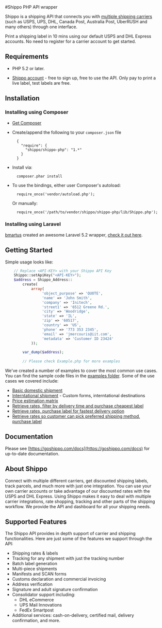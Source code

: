 #Shippo PHP API wrapper

Shippo is a shipping API that connects you with [multiple shipping carriers](https://goshippo.com/carriers/) (such as USPS, UPS, DHL, Canada Post, Australia Post, UberRUSH and many others) through one interface.

Print a shipping label in 10 mins using our default USPS and DHL Express accounts. No need to register for a carrier account to get started.

## Requirements

* PHP 5.2 or later.

* [Shippo account](https://goshippo.com/) - free to sign up, free to use the API. Only pay to print a live label, test labels are free. 

## Installation

### Installing using Composer

* [Get Composer](http://getcomposer.org/)
* Create/append the following to your `composer.json` file

        {
          "require": {
            "shippo/shippo-php": "1.*"
          }
        }
    
* Install via:

        composer.phar install

* To use the bindings, either user Composer's autoload:

        require_once('vendor/autoload.php');
        
    Or manually:
    
        require_once('/path/to/vendor/shippo/shippo-php/lib/Shippo.php');

### Installing using Laravel 
[bmartus](https://github.com/bmartus) created an awesome Laravel 5.2 wrapper, [check it out here](https://github.com/bmartus/laravel-shippo).

## Getting Started

Simple usage looks like:
```php
    // Replace <API-KEY> with your Shippo API Key
    Shippo::setApiKey("<API-KEY>");
    $address = Shippo_Address::
        create(
            array(
                 'object_purpose' => 'QUOTE',
                 'name' => 'John Smith',
                 'company' => 'Initech',
                 'street1' => '6512 Greene Rd.',
                 'city' => 'Woodridge',
                 'state' => 'IL',
                 'zip' => '60517',
                 'country' => 'US',
                 'phone' => '773 353 2345',
                 'email' => 'jmercouris@iit.com',
                 'metadata' => 'Customer ID 23424'
            ));
            
        var_dump($address);
    
        // Please check Example.php for more examples
```        


We've created a number of examples to cover the most common use cases. You can find the sample code files in the [examples folder](examples/).
Some of the use cases we covered include:

* [Basic domestic shipment](examples/basic-shipment.php)
* [Interntational shipment](examples/interntational-shipment.php)  - Custom forms, interntational destinations
* [Price estimation matrix](examples/estimate-shipping-prices.php)
* [Retrieve rates, filter by delivery time and purchase cheapest label](examples/filter-by-delivery-time.php)
* [Retrieve rates, purchase label for fastest delivery option](examples/purchase-fastest-service.php)
* [Retrieve rates so customer can pick preferred shipping method, purchase label](examples/get-rates-to-show-customer.php)

## Documentation

Please see [https://goshippo.com/docs](https://goshippo.com/docs) for up-to-date documentation.

## About Shippo

Connect with multiple different carriers, get discounted shipping labels, track parcels, and much more with just one integration. You can use your own carrier accounts or take advantage of our discounted rates with the USPS and DHL Express. Using Shippo makes it easy to deal with multiple carrier integrations, rate shopping, tracking and other parts of the shipping workflow. We provide the API and dashboard for all your shipping needs.

## Supported Features

The Shippo API provides in depth support of carrier and shipping functionalities. Here are just some of the features we support through the API:

* Shipping rates & labels
* Tracking for any shipment with just the tracking number
* Batch label generation
* Multi-piece shipments
* Manifests and SCAN forms
* Customs declaration and commercial invoicing
* Address verification
* Signature and adult signature confirmation
* Consolidator support including:
	* DHL eCommerce
	* UPS Mail Innovations
	* FedEx Smartpost
* Additional services: cash-on-delivery, certified mail, delivery confirmation, and more.

